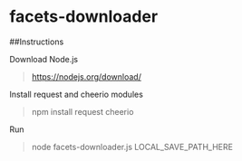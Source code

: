 facets-downloader
=========

##Instructions

Download Node.js<br>

> https://nodejs.org/download/

Install request and cheerio modules<br>

> npm install request cheerio

Run <br>	

> node facets-downloader.js LOCAL_SAVE_PATH_HERE
